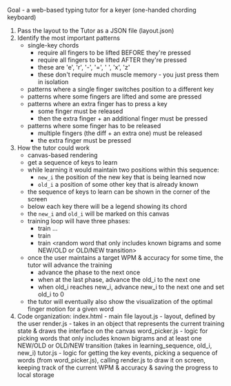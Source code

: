 Goal - a web-based typing tutor for a keyer (one-handed chording keyboard)

1. Pass the layout to the Tutor as a JSON file (layout.json)
2. Identify the most important patterns
   - single-key chords
     - require all fingers to be lifted BEFORE they're pressed
     - require all fingers to be lifted AFTER they're pressed
     - these are 'e', 'r', '-', '=', ' ', 'x', 'z'
     - these don't require much muscle memory - you just press them in isolation
   - patterns where a single finger switches position to a different key
   - patterns where some fingers are lifted and some are pressed
   - patterns where an extra finger has to press a key
     - some finger must be released
     - then the extra finger + an additional finger must be pressed
   - patterns where some finger has to be released
     - multiple fingers (the diff + an extra one) must be released
     - the extra finger must be pressed
3. How the tutor could work
   - canvas-based rendering
   - get a sequence of keys to learn
   - while learning it would maintain two positions within this sequence:
     - `new_i` the position of the new key that is being learned now
     - `old_i` a position of some other key that is already known
   - the sequence of keys to learn can be shown in the corner of the screen
   - below each key there will be a legend showing its chord
   - the `new_i` and `old_i` will be marked on this canvas
   - training loop will have three phases:
     - train <NEW><NEW><NEW>...
     - train <NEW><OLD><NEW><OLD>
     - train <random word that only includes known bigrams and some NEW/OLD or OLD/NEW transition>
   - once the user maintains a target WPM & accuracy for some time, the tutor will advance the training
     - advance the phase to the next once
     - when at the last phase, advance the old_i to the next one
     - when old_i reaches new_i, advance new_i to the next one and set old_i to 0
   - the tutor will eventually also show the visualization of the optimal finger motion for a given word
4. Code organization:
   index.html - main file
   layout.js - layout, defined by the user
   render.js - takes in an object that represents the current training state & draws the interface on the canvas
   word_picker.js - logic for picking words that only includes known bigrams and at least one NEW/OLD or OLD/NEW transition (takes in learning_sequence, old_i, new_i)
   tutor.js - logic for getting the key events, picking a sequence of words (from word_picker.js), calling render.js to draw it on screen, keeping track of the current WPM & accuracy & saving the progress to local storage
